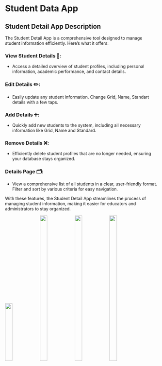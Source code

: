 # Student Data App

## Student Detail App Description

The Student Detail App is a comprehensive tool designed to manage student information efficiently. Here’s what it offers:

### View Student Details 📄:
- Access a detailed overview of student profiles, including personal information, academic performance, and contact details.
### Edit Details ✏️: 
- Easily update any student information. Change Grid, Name, Standart details with a few taps.
### Add Details ➕: 
- Quickly add new students to the system, including all necessary information like Grid, Name and Standard.
### Remove Details ❌: 
- Efficiently delete student profiles that are no longer needed, ensuring your database stays organized.
### Details Page 🗂️: 
- View a comprehensive list of all students in a clear, user-friendly format. Filter and sort by various criteria for easy navigation.


With these features, the Student Detail App streamlines the process of managing student information, making it easier for educators and administrators to stay organized.


<p>
  <img src="https://github.com/user-attachments/assets/89a257a3-5c7a-45d4-a31d-2d010fdbf823" width="22%">
   <img src="https://github.com/user-attachments/assets/1305795c-7a09-4a90-aa29-3ceccf84b26f"height="35%" width="22%">
    <img src="https://github.com/user-attachments/assets/b3d08be5-7959-4c7a-8f56-e090a03537fc"height="35%" width="22%">
     <img src="https://github.com/user-attachments/assets/e4a15559-ec97-44b1-a923-90e19fd278b1"height="35%" width="22%">

</p>

